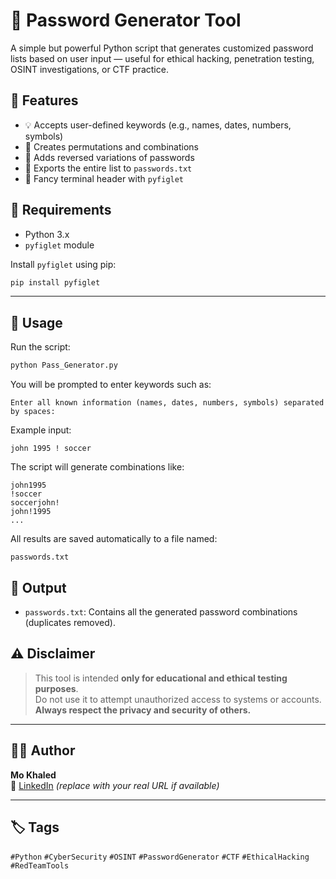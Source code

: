# 🔐 Password Generator Tool

A simple but powerful Python script that generates customized password lists based on user input — useful for ethical hacking, penetration testing, OSINT investigations, or CTF practice.

## 📌 Features

- 💡 Accepts user-defined keywords (e.g., names, dates, numbers, symbols)
- 🔁 Creates permutations and combinations
- 🔄 Adds reversed variations of passwords
- 📝 Exports the entire list to `passwords.txt`
- 🎨 Fancy terminal header with `pyfiglet`


## 🧰 Requirements

- Python 3.x
- `pyfiglet` module

Install `pyfiglet` using pip:

```bash
pip install pyfiglet
```

---

## 🚀 Usage

Run the script:

```bash
python Pass_Generator.py
```

You will be prompted to enter keywords such as:

```
Enter all known information (names, dates, numbers, symbols) separated by spaces:
```

Example input:

```
john 1995 ! soccer
```

The script will generate combinations like:

```
john1995
!soccer
soccerjohn!
john!1995
...
```

All results are saved automatically to a file named:

```
passwords.txt
```


## 📁 Output

- `passwords.txt`: Contains all the generated password combinations (duplicates removed).

## ⚠️ Disclaimer

> This tool is intended **only for educational and ethical testing purposes**.  
> Do not use it to attempt unauthorized access to systems or accounts.  
> **Always respect the privacy and security of others.**

---

## 👨‍💻 Author

**Mo Khaled**  
🔗 [LinkedIn](https://www.linkedin.com/in/mo-khaled) *(replace with your real URL if available)*

---

## 🏷️ Tags

`#Python` `#CyberSecurity` `#OSINT` `#PasswordGenerator` `#CTF` `#EthicalHacking` `#RedTeamTools`
```
